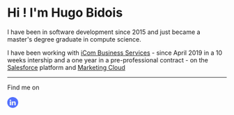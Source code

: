<!--
**Hrafven/hrafven** is a ✨ _special_ ✨ repository because its `README.md` (this file) appears on your GitHub profile.

Here are some ideas to get you started:

- 🔭 I’m currently working on ...
- 🌱 I’m currently learning ...
- 👯 I’m looking to collaborate on ...
- 🤔 I’m looking for help with ...
- 💬 Ask me about ...
- 📫 How to reach me: ...
- 😄 Pronouns: ...
- ⚡ Fun fact: ...
-->

# Hi ! I'm Hugo Bidois

I have been in software development since 2015 and just became a master's degree graduate in compute science.

I have been working with [iCom Business Services](https://icom-cloud.com/) - since April 2019 in a 10 weeks intership and a one year in a pre-professional contract - on the [Salesforce](https://www.salesforce.com/) platform and [Marketing Cloud](https://www.salesforce.com/products/marketing-cloud/overview/)



----
Find me on

<a href="https://www.linkedin.com/in/hugo-bidois-hrafven/" target="_blank"><img src="linkedin.png" alt="Find me on LinkedIn" width="25px"/></a>

